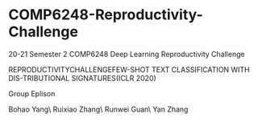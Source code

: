 # COMP6248-Reproductivity-Challenge
20-21 Semester 2 COMP6248 Deep Learning Reproductivity Challenge 

REPRODUCTIVITYCHALLENGEFEW-SHOT TEXT CLASSIFICATION WITH DIS-TRIBUTIONAL SIGNATURES(ICLR 2020)

Group Eplison

Bohao Yang\\
Ruixiao Zhang\\
Runwei Guan\\
Yan Zhang
